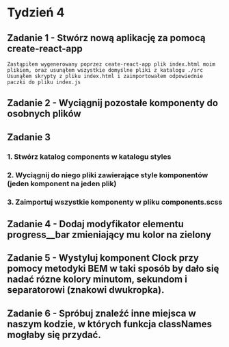 # Tydzień 4

## Zadanie 1 - Stwórz nową aplikację za pomocą create-react-app

`Zastąpiłem wygenerowany poprzez ceate-react-app plik index.html moim plikiem, oraz usunąłem wszystkie domyślne pliki z katalogu ./src`
`Usunąłem skrypty z pliku index.html i zaimportowałem odpowiednie paczki do pliku index.js`

## Zadanie 2 - Wyciągnij pozostałe komponenty do osobnych plików

## Zadanie 3 
### 1. Stwórz katalog components w katalogu styles
### 2. Wyciągnij do niego pliki zawierające style komponentów (jeden komponent na jeden plik)
### 3. Zaimportuj wszystkie komponenty w pliku components.scss

## Zadanie 4 - Dodaj modyfikator elementu progress__bar zmieniający mu kolor na zielony 
## Zadanie 5 - Wystyluj komponent Clock przy pomocy metodyki BEM w taki sposób by dało się nadać rózne kolory minutom, sekundom i separatorowi (znakowi dwukropka).
## Zadanie 6 - Spróbuj znaleźć inne miejsca w naszym kodzie, w których funkcja classNames mogłaby się przydać.